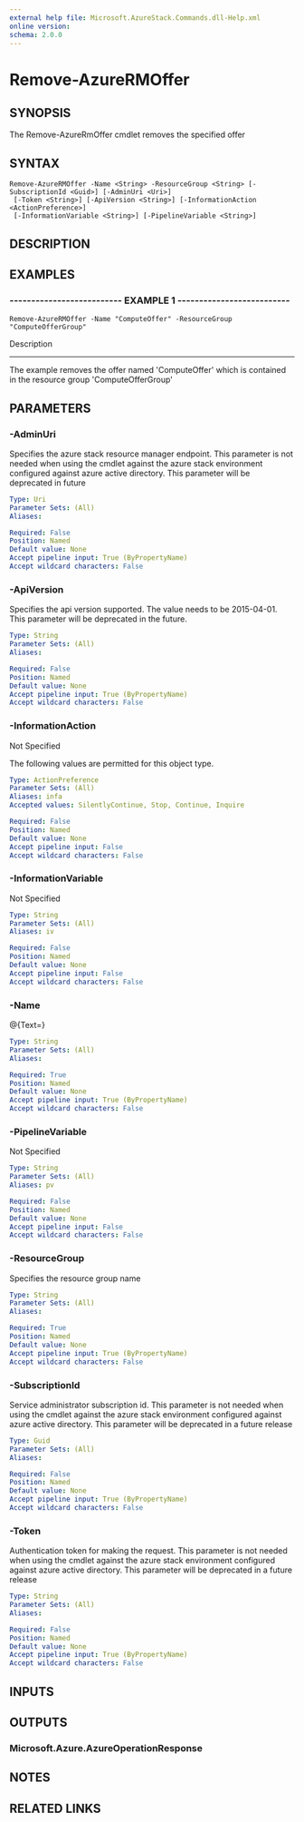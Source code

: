 ```yaml
---
external help file: Microsoft.AzureStack.Commands.dll-Help.xml
online version: 
schema: 2.0.0
---
```


# Remove-AzureRMOffer

## SYNOPSIS
The Remove-AzureRmOffer cmdlet removes the specified offer

## SYNTAX

```
Remove-AzureRMOffer -Name <String> -ResourceGroup <String> [-SubscriptionId <Guid>] [-AdminUri <Uri>]
 [-Token <String>] [-ApiVersion <String>] [-InformationAction <ActionPreference>]
 [-InformationVariable <String>] [-PipelineVariable <String>]
```

## DESCRIPTION

## EXAMPLES

### -------------------------- EXAMPLE 1 --------------------------
```
Remove-AzureRMOffer -Name "ComputeOffer" -ResourceGroup "ComputeOfferGroup"
```

Description

-----------

The example removes the offer named 'ComputeOffer' which is contained in the resource group 'ComputeOfferGroup'

## PARAMETERS

### -AdminUri
Specifies the azure stack resource manager endpoint.
This parameter is not needed when using the cmdlet against the azure stack environment configured against azure active directory.
This parameter will be deprecated in future

```yaml
Type: Uri
Parameter Sets: (All)
Aliases: 

Required: False
Position: Named
Default value: None
Accept pipeline input: True (ByPropertyName)
Accept wildcard characters: False
```

### -ApiVersion
Specifies the api version supported.
The value needs to be  2015-04-01.
This parameter will be deprecated in the future.

```yaml
Type: String
Parameter Sets: (All)
Aliases: 

Required: False
Position: Named
Default value: None
Accept pipeline input: True (ByPropertyName)
Accept wildcard characters: False
```

### -InformationAction
Not Specified

The following values are permitted for this object type.

```yaml
Type: ActionPreference
Parameter Sets: (All)
Aliases: infa
Accepted values: SilentlyContinue, Stop, Continue, Inquire

Required: False
Position: Named
Default value: None
Accept pipeline input: False
Accept wildcard characters: False
```

### -InformationVariable
Not Specified

```yaml
Type: String
Parameter Sets: (All)
Aliases: iv

Required: False
Position: Named
Default value: None
Accept pipeline input: False
Accept wildcard characters: False
```

### -Name
@{Text=}

```yaml
Type: String
Parameter Sets: (All)
Aliases: 

Required: True
Position: Named
Default value: None
Accept pipeline input: True (ByPropertyName)
Accept wildcard characters: False
```

### -PipelineVariable
Not Specified

```yaml
Type: String
Parameter Sets: (All)
Aliases: pv

Required: False
Position: Named
Default value: None
Accept pipeline input: False
Accept wildcard characters: False
```

### -ResourceGroup
Specifies the resource group name

```yaml
Type: String
Parameter Sets: (All)
Aliases: 

Required: True
Position: Named
Default value: None
Accept pipeline input: True (ByPropertyName)
Accept wildcard characters: False
```

### -SubscriptionId
Service administrator subscription id.
This parameter is not needed when using the cmdlet against the azure stack environment configured against azure active directory. 
This parameter will be deprecated in a future release

```yaml
Type: Guid
Parameter Sets: (All)
Aliases: 

Required: False
Position: Named
Default value: None
Accept pipeline input: True (ByPropertyName)
Accept wildcard characters: False
```

### -Token
Authentication token for making the request.
This parameter is not needed when using the cmdlet against the azure stack environment configured against azure active directory. 
This parameter will be deprecated in a future release

```yaml
Type: String
Parameter Sets: (All)
Aliases: 

Required: False
Position: Named
Default value: None
Accept pipeline input: True (ByPropertyName)
Accept wildcard characters: False
```

## INPUTS

## OUTPUTS

### Microsoft.Azure.AzureOperationResponse

## NOTES
## RELATED LINKS

